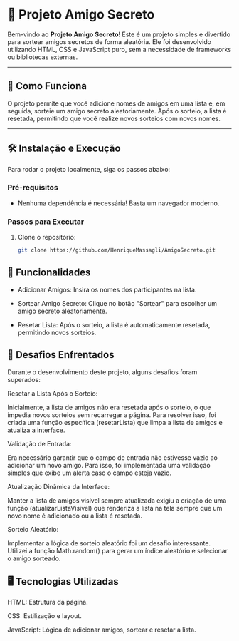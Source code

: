 # 🎁 Projeto Amigo Secreto

Bem-vindo ao **Projeto Amigo Secreto**! Este é um projeto simples e divertido para sortear amigos secretos de forma aleatória. Ele foi desenvolvido utilizando HTML, CSS e JavaScript puro, sem a necessidade de frameworks ou bibliotecas externas.

---

## 🚀 Como Funciona

O projeto permite que você adicione nomes de amigos em uma lista e, em seguida, sorteie um amigo secreto aleatoriamente. Após o sorteio, a lista é resetada, permitindo que você realize novos sorteios com novos nomes.

---

## 🛠️ Instalação e Execução

Para rodar o projeto localmente, siga os passos abaixo:

### Pré-requisitos
- Nenhuma dependência é necessária! Basta um navegador moderno.

### Passos para Executar
1. Clone o repositório:
   ```bash
   git clone https://github.com/HenriqueMassagli/AmigoSecreto.git

## 🎯 Funcionalidades
- Adicionar Amigos: Insira os nomes dos participantes na lista.

- Sortear Amigo Secreto: Clique no botão "Sortear" para escolher um amigo secreto aleatoriamente.

- Resetar Lista: Após o sorteio, a lista é automaticamente resetada, permitindo novos sorteios.

## 🧩 Desafios Enfrentados
Durante o desenvolvimento deste projeto, alguns desafios foram superados:

Resetar a Lista Após o Sorteio:

Inicialmente, a lista de amigos não era resetada após o sorteio, o que impedia novos sorteios sem recarregar a página. Para resolver isso, foi criada uma função específica (resetarLista) que limpa a lista de amigos e atualiza a interface.

Validação de Entrada:

Era necessário garantir que o campo de entrada não estivesse vazio ao adicionar um novo amigo. Para isso, foi implementada uma validação simples que exibe um alerta caso o campo esteja vazio.

Atualização Dinâmica da Interface:

Manter a lista de amigos visível sempre atualizada exigiu a criação de uma função (atualizarListaVisivel) que renderiza a lista na tela sempre que um novo nome é adicionado ou a lista é resetada.

Sorteio Aleatório:

Implementar a lógica de sorteio aleatório foi um desafio interessante. Utilizei a função Math.random() para gerar um índice aleatório e selecionar o amigo sorteado.

## 🖥️ Tecnologias Utilizadas
HTML: Estrutura da página.

CSS: Estilização e layout.

JavaScript: Lógica de adicionar amigos, sortear e resetar a lista.
